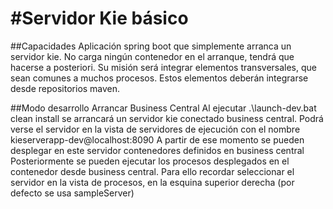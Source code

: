 #Servidor Kie básico
=============================
##Capacidades
Aplicación spring boot que simplemente arranca un servidor kie.
No carga ningún contenedor en el arranque, tendrá que hacerse a posteriori.
Su misión será integrar elementos transversales, que sean comunes a muchos procesos.
Estos elementos deberán integrarse desde repositorios maven.


##Modo desarrollo
Arrancar Business Central
Al ejecutar .\launch-dev.bat clean install se arrancará un servidor kie conectado business central.
Podrá verse el servidor en la vista de servidores de ejecución con el nombre kieserverapp-dev@localhost:8090
A partir de ese momento se pueden desplegar en este servidor contenedores definidos en business central
Posteriormente se pueden ejecutar los procesos desplegados en el contenedor desde business central.
Para ello recordar seleccionar el servidor en la vista de procesos, en la esquina superior derecha (por defecto se usa sampleServer)
